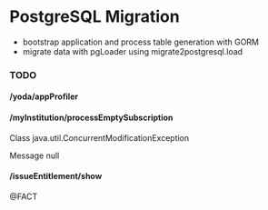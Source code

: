 # PostgreSQL Migration

- bootstrap application and process table generation with GORM
- migrate data with pgLoader using migrate2postgresql.load


### TODO

#### /yoda/appProfiler

#### /myInstitution/processEmptySubscription
 Class
 java.util.ConcurrentModificationException
 
 Message
 null
         
#### /issueEntitlement/show

@FACT